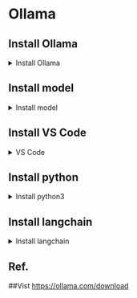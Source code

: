 # Ollama

## Install Ollama 

<details>
<summary>Install Ollama </summary>
        
        ##Vist https://ollama.com/download
        ##Install with one command
        curl -fsSL https://ollama.com/install.sh | sh
        sudo usermod -aG ollama $USER
        sudo chmod -R 775 /usr/share/ollama/.ollama

        ### Ollama   Cli 
        sudo systemctl status ollama
        sudo systemctl start ollama
        sudo systemctl stop ollama
        ollama list 

        ## Uninstall / remove  Ollama

            ### Only Ollama Del, Models Untouched /usr/share/ollama/.ollama
            sudo systemctl stop ollama
            sudo systemctl disable ollama
            sudo rm /etc/systemd/system/ollama.service
            sudo rm $(which ollama)
            sudo userdel ollama
            sudo groupdel ollama
        
        
        
            ## Delete All
            sudo systemctl stop ollama
            sudo systemctl disable ollama
            sudo rm /etc/systemd/system/ollama.service
            sudo rm $(which ollama)
            sudo rm -r /usr/share/ollama
            sudo userdel ollama
            sudo groupdel ollama

  
</details>







## Install model   

<details>
<summary>Install model </summary>
        
    ##Vist   https://ollama.com/search
    ollama run deepseek-r1
    ollama run deepseek-r1:1.5b
    ollama run llama3
    ollama run llama3:latest
</details>


## Install  VS Code

<details>
<summary> VS Code</summary>

#### Click the button to install:

 https://code.visualstudio.com/download

#### Or install cli : 

    To install Visual Studio Code (VS Code) on Ubuntu using the command line interface (CLI), follow these steps:
    
    1. **Update the package list**:
       ```bash
       sudo apt update
       sudo apt install -y software-properties-common apt-transport-https wget
       wget -qO- https://packages.microsoft.com/keys/microsoft.asc | gpg --dearmor > packages.microsoft.gpg
       sudo install -o root -g root -m 644 packages.microsoft.gpg /etc/apt/trusted.gpg.d/
       sudo sh -c 'echo "deb [arch=amd64] https://packages.microsoft.com/repos/code stable main" > /etc/apt/sources.list.d/vscode.list'    
       sudo apt update
       sudo apt install -y code
       rm packages.microsoft.gpg     
       code
       ```    
    ### Notes:
    - These commands assume you’re using a 64-bit Ubuntu system.
    - If you encounter issues, ensure your system is fully updated (`sudo apt upgrade`) before starting.
    - You can also install VS Code by downloading the `.deb` package from the [official VS Code website](https://code.visualstudio.com/) and running:
      ```bash
      sudo dpkg -i <downloaded-file>.deb
      sudo apt install -f      ```
 
</details> 





## Install python
<details>
<summary>Install python3 </summary>
        
        ##Vist   https://www.python.org/downloads/source/
        or for linux 
        # For Debian/Ubuntu, use:
        sudo apt-get install python3
        #For Fedora/CentOS, use:
        sudo yum install python3
        python3 --version
        
        # create virtual environment in this directory  self-contained that contains a Python interpreter and all the libraries and scripts install,isolated from other Python projects.
        python3 -m venv .venv
        
        #Activating the Virtual Environment 
        ##**On macOS and Linux:** 
        source .venv/bin/activate 
        ##**On Windows (Command Prompt):** 
        .venv\Scripts\activate 
        ##**On Windows (PowerShell):** 
        .venv\Scripts\Activate.ps1 
        
</details>


## Install langchain
<details>
<summary>Install langchain </summary>

    ##Vist   https://www.langchain.com/
    ##Vist   https://python.langchain.com/docs/introduction/
    ##Vist  https://python.langchain.com/api_reference/ollama/chat_models/langchain_ollama.chat_models.ChatOllama.html

    #ChatOllama
    ollama pull mistral:v0.3
    pip install -U langchain-ollama

</details>



## Ref.

##Vist https://ollama.com/download

